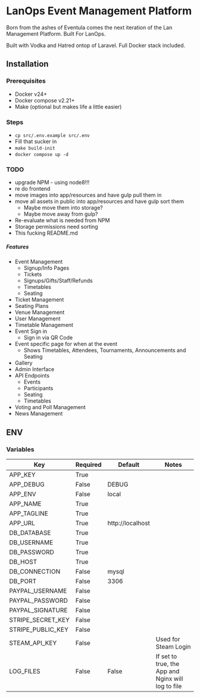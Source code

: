# LanOps Event Management Platform

Born from the ashes of Eventula comes the next iteration of the Lan Management Platform. Built For LanOps.

Built with Vodka and Hatred ontop of Laravel. Full Docker stack included.

## Installation

### Prerequisites

- Docker v24+
- Docker compose v2.21+
- Make (optional but makes life a little easier)

### Steps

- ```cp src/.env.example src/.env```
- Fill that sucker in
- ```make build-init```
- ```docker compose up -d```


### TODO

- upgrade NPM - using node8!!!
- re do frontend
- move images into app/resources and have gulp pull them in
- move all assets in public into app/resources and have gulp sort them
    - Maybe move them into storage?
    - Maybe move away from gulp?
- Re-evaluate what is needed from NPM
- Storage permissions need sorting
- This fucking README.md


##### Features

- Event Management
  - Signup/Info Pages
  - Tickets
  - Signups/Gifts/Staff/Refunds
  - Timetables
  - Seating
- Ticket Management
- Seating Plans
- Venue Management
- User Management
- Timetable Management
- Event Sign in
  - Sign in via QR Code
- Event specific page for when at the event
  - Shows Timetables, Attendees, Tournaments, Announcements and Seating
- Gallery
- Admin Interface
- API Endpoints
  - Events
  - Participants
  - Seating
  - Timetables
- Voting and Poll Management
- News Management


## ENV

### Variables

| Key                          | Required | Default          | Notes                                                                               |
|------------------------------|----------|------------------|-------------------------------------------------------------------------------------|
| APP_KEY                      | True     |                  |                                                                                     |
| APP_DEBUG                    | False    | DEBUG            |                                                                                     |
| APP_ENV                      | False    | local            |                                                                                     |
| APP_NAME                     | True     |                  |                                                                                     |
| APP_TAGLINE                  | True     |                  |                                                                                     |
| APP_URL                      | True     | http://localhost |                                                                                     |
| DB_DATABASE                  | True     |                  |                                                                                     |
| DB_USERNAME                  | True     |                  |                                                                                     |
| DB_PASSWORD                  | True     |                  |                                                                                     |
| DB_HOST                      | True     |                  |                                                                                     |
| DB_CONNECTION                | False    | mysql            |                                                                                     |
| DB_PORT                      | False    | 3306             |                                                                                     |
| PAYPAL_USERNAME              | False    |                  |                                                                                     |
| PAYPAL_PASSWORD              | False    |                  |                                                                                     |
| PAYPAL_SIGNATURE             | False    |                  |                                                                                     |
| STRIPE_SECRET_KEY            | False    |                  |                                                                                     |
| STRIPE_PUBLIC_KEY            | False    |                  |                                                                                     |
| STEAM_API_KEY                | False    |                  | Used for Steam Login                                                                |
| LOG_FILES                    | False    | False            | If set to true, the App and Nginx will log to file                                  |
